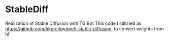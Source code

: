 # StableDiff
Realization of Stable Diffusion with TG Bot
This code I stilizied as https://github.com/hkproj/pytorch-stable-diffusion, to convert weights from hf
